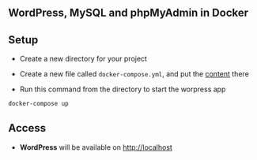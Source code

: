## WordPress, MySQL and phpMyAdmin in Docker

## Setup
- Create a new directory for your project

- Create a new file called `docker-compose.yml`, and put the [content](docker-compose.yml) there

- Run this command from the directory to start the worpress app
```bash
docker-compose up 
```

## Access 
- **WordPress** will be available on [http://localhost](http://localhost)